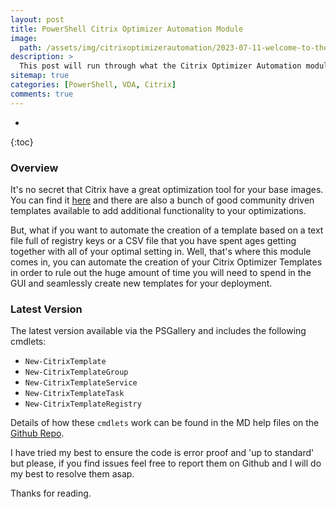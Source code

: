 ```yaml
---
layout: post
title: PowerShell Citrix Optimizer Automation Module
image: 
  path: /assets/img/citrixoptimizerautomation/2023-07-11-welcome-to-the-citrix-optimizer-automation-module/2023-07-11-welcome-to-the-citrix-optimizer-automation-module.png
description: >
  This post will run through what the Citrix Optimizer Automation module is and how to use it.<br/><br/>This is meant as a starting point for the module and to get feedback on the functionality of the module and if it is useful. 
sitemap: true
categories: [PowerShell, VDA, Citrix]
comments: true
---
```

* 
{:toc}

### Overview

It's no secret that Citrix have a great optimization tool for your base images. You can find it [here](https://support.citrix.com/article/CTX224676/citrix-optimizer-tool) and there are also a bunch of good community driven templates available to add additional functionality to your optimizations.

But, what if you want to automate the creation of a template based on a text file full of registry keys or a CSV file that you have spent ages getting together with all of your optimal setting in. Well, that's where this module comes in, you can automate the creation of your Citrix Optimizer Templates in order to rule out the huge amount of time you will need to spend in the GUI and seamlessly create new templates for your deployment.

### Latest Version

The latest version available via the PSGallery and includes the following cmdlets:

- ```New-CitrixTemplate```
- ```New-CitrixTemplateGroup```
- ```New-CitrixTemplateService```
- ```New-CitrixTemplateTask```
- ```New-CitrixTemplateRegistry```

Details of how these ```cmdlets``` work can be found in the MD help files on the [Github Repo](https://github.com/dbretty/CitrixOptimizerAutomation).

I have tried my best to ensure the code is error proof and 'up to standard' but please, if you find issues feel free to report them on Github and I will do my best to resolve them asap.

Thanks for reading.